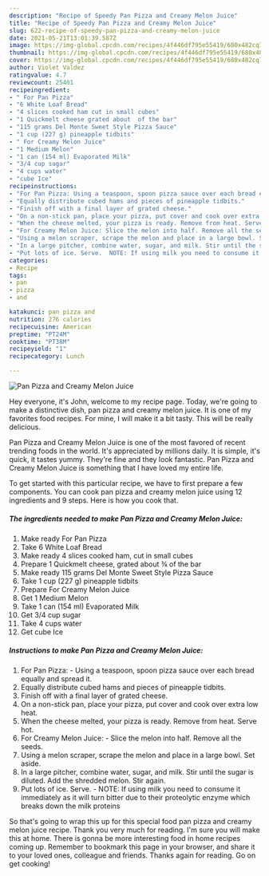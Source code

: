 ```yaml
---
description: "Recipe of Speedy Pan Pizza and Creamy Melon Juice"
title: "Recipe of Speedy Pan Pizza and Creamy Melon Juice"
slug: 622-recipe-of-speedy-pan-pizza-and-creamy-melon-juice
date: 2021-05-21T13:01:39.587Z
image: https://img-global.cpcdn.com/recipes/4f446df795e55419/680x482cq70/pan-pizza-and-creamy-melon-juice-recipe-main-photo.jpg
thumbnail: https://img-global.cpcdn.com/recipes/4f446df795e55419/680x482cq70/pan-pizza-and-creamy-melon-juice-recipe-main-photo.jpg
cover: https://img-global.cpcdn.com/recipes/4f446df795e55419/680x482cq70/pan-pizza-and-creamy-melon-juice-recipe-main-photo.jpg
author: Violet Valdez
ratingvalue: 4.7
reviewcount: 25401
recipeingredient:
- " For Pan Pizza"
- "6 White Loaf Bread"
- "4 slices cooked ham cut in small cubes"
- "1 Quickmelt cheese grated about  of the bar"
- "115 grams Del Monte Sweet Style Pizza Sauce"
- "1 cup (227 g) pineapple tidbits"
- " For Creamy Melon Juice"
- "1 Medium Melon"
- "1 can (154 ml) Evaporated Milk"
- "3/4 cup sugar"
- "4 cups water"
- "cube Ice"
recipeinstructions:
- "For Pan Pizza: Using a teaspoon, spoon pizza sauce over each bread equally and spread it."
- "Equally distribute cubed hams and pieces of pineapple tidbits."
- "Finish off with a final layer of grated cheese."
- "On a non-stick pan, place your pizza, put cover and cook over extra low heat."
- "When the cheese melted, your pizza is ready. Remove from heat. Serve hot."
- "For Creamy Melon Juice: Slice the melon into half. Remove all the seeds."
- "Using a melon scraper, scrape the melon and place in a large bowl. Set aside."
- "In a large pitcher, combine water, sugar, and milk. Stir until the sugar is diluted. Add the shredded melon. Stir again."
- "Put lots of ice. Serve.  NOTE: If using milk you need to consume it immediately as it will turn bitter due to their proteolytic enzyme which breaks down the milk proteins"
categories:
- Recipe
tags:
- pan
- pizza
- and

katakunci: pan pizza and 
nutrition: 276 calories
recipecuisine: American
preptime: "PT24M"
cooktime: "PT38M"
recipeyield: "1"
recipecategory: Lunch

---
```



![Pan Pizza and Creamy Melon Juice](https://img-global.cpcdn.com/recipes/4f446df795e55419/680x482cq70/pan-pizza-and-creamy-melon-juice-recipe-main-photo.jpg)

Hey everyone, it's John, welcome to my recipe page. Today, we're going to make a distinctive dish, pan pizza and creamy melon juice. It is one of my favorites food recipes. For mine, I will make it a bit tasty. This will be really delicious.

Pan Pizza and Creamy Melon Juice is one of the most favored of recent trending foods in the world. It's appreciated by millions daily. It is simple, it's quick, it tastes yummy. They're fine and they look fantastic. Pan Pizza and Creamy Melon Juice is something that I have loved my entire life.




To get started with this particular recipe, we have to first prepare a few components. You can cook pan pizza and creamy melon juice using 12 ingredients and 9 steps. Here is how you cook that.

<!--inarticleads1-->

##### The ingredients needed to make Pan Pizza and Creamy Melon Juice:

1. Make ready  For Pan Pizza
1. Take 6 White Loaf Bread
1. Make ready 4 slices cooked ham, cut in small cubes
1. Prepare 1 Quickmelt cheese, grated about ¾ of the bar
1. Make ready 115 grams Del Monte Sweet Style Pizza Sauce
1. Take 1 cup (227 g) pineapple tidbits
1. Prepare  For Creamy Melon Juice
1. Get 1 Medium Melon
1. Take 1 can (154 ml) Evaporated Milk
1. Get 3/4 cup sugar
1. Take 4 cups water
1. Get cube Ice




<!--inarticleads2-->

##### Instructions to make Pan Pizza and Creamy Melon Juice:

1. For Pan Pizza: - Using a teaspoon, spoon pizza sauce over each bread equally and spread it.
1. Equally distribute cubed hams and pieces of pineapple tidbits.
1. Finish off with a final layer of grated cheese.
1. On a non-stick pan, place your pizza, put cover and cook over extra low heat.
1. When the cheese melted, your pizza is ready. Remove from heat. Serve hot.
1. For Creamy Melon Juice: - Slice the melon into half. Remove all the seeds.
1. Using a melon scraper, scrape the melon and place in a large bowl. Set aside.
1. In a large pitcher, combine water, sugar, and milk. Stir until the sugar is diluted. Add the shredded melon. Stir again.
1. Put lots of ice. Serve.  - NOTE: If using milk you need to consume it immediately as it will turn bitter due to their proteolytic enzyme which breaks down the milk proteins




So that's going to wrap this up for this special food pan pizza and creamy melon juice recipe. Thank you very much for reading. I'm sure you will make this at home. There is gonna be more interesting food in home recipes coming up. Remember to bookmark this page in your browser, and share it to your loved ones, colleague and friends. Thanks again for reading. Go on get cooking!
